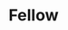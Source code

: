 ---
title: Fellow
permalink : /fellow/Manasvi Alimchandani
fellow: Manasvi Alimchandani
layout : fellow
---